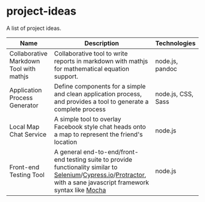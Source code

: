 # project-ideas
A list of project ideas.

| Name | Description | Technologies |
|------|-------------|--------------|
| Collaborative Markdown Tool with mathjs | Collaborative tool to write reports in markdown with mathjs for mathematical equation support.  | node.js, pandoc  |
| Application Process Generator | Define components for a simple and clean application process, and provides a tool to generate a complete process | node.js, CSS, Sass |
| Local Map Chat Service | A simple tool to overlay Facebook style chat heads onto a map to represent the friend's location | node.js |
| Front-end Testing Tool | A general end-to-end/front-end testing suite to provide functionality similar to [Selenium](http://www.seleniumhq.org/)/[Cypress.io](http://www.cypress.io/)/[Protractor](https://angular.github.io/protractor/#/), with a sane javascript framework syntax like [Mocha](http://mochajs.org/) | node.js |
